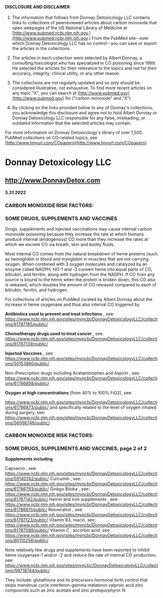 #### DISCLOSURE AND DISCLAIMER 

1) The information that follows from Donnay Detoxicology LLC contains links to collections of peerreviewed articles about carbon monoxide that open webpages of the US National Library of Medicine at [http://www.pubmed.ncbi.nlm.nih.gov.](http://www.pubmed.ncbi.nlm.nih.gov.) From the PubMed site--over which Donnay Detoxicology LLC has no control--you can save or export the articles in the collections. 

2) The articles in each collection were selected by Albert Donnay, a consulting toxicologist who has specialized in CO poisoning since 1999. He selected the articles for their relevance to the topics and not for their accuracy, integrity, clinical utility, or any other reason. 

3) The collections are not regularly updated and so only should be considered illustrative, not exhaustive. To find more recent articles on any topic "X", you can search at [http://www.pubmed.gov](http://www.pubmed.gov) for ("carbon monoxide" and "X") 

4) By clicking on the links provided below to any of Donnay's collections, you acknowledge this disclosure and agree not to hold Albert Donnay or Donnay Detoxicology LLC responsible for any false, misleading, or outdated information that the selected articles may contain. 

For more information on Donnay Detoxicology's library of over 1,500 PubMed collections on CO-related topics, see [http://www.tinyurl.com/COpapers](http://www.tinyurl.com/COpapers) 


# Donnay Detoxicology LLC 

## http://www.DonnayDetox.com 

##### 5.31.2022 

### CARBON MONOXIDE RISK FACTORS: 

### SOME DRUGS, SUPPLEMENTS AND VACCINES 

Drugs, supplements and injected vaccinations may cause internal carbon monoxide poisoning because they increase the rate at which humans produce internal (endogenous) CO more than they increase the rates at which we excrete CO via breath, skin and bodily fluids. 

Most internal CO comes from the natural breakdown of heme proteins (such as hemoglobin in blood and myoglobin in muscles) that are not carrying oxygen. When combined with 3 oxygen molecules and catalyzed by an enzyme called NADPH, HO-1 and -2 convert heme into equal parts of CO, bilirubin, and ferritin, along with hydrogen from the NADPH. If CO from any source is bound to the heme when the protein is broken down, this CO also is released, which doubles the amount of CO released compared to each of bilirubin, ferritin, and hydrogen. 

For collections of articles on PubMed curated by Albert Donnay about the increase in heme oxygenase and thus also internal CO triggered by 

**Antibiotics used to prevent and treat infections** , see: https://www.ncbi.nlm.nih.gov/sites/myncbi/DonnayDetoxicologyLLC/collections/61787185/public/ 

**Chemotherapy drugs used to treat cancer** , see: https://www.ncbi.nlm.nih.gov/sites/myncbi/DonnayDetoxicologyLLC/collections/61787139/public/ 

**Injected Vaccines** , see: https://www.ncbi.nlm.nih.gov/sites/myncbi/DonnayDetoxicologyLLC/collections/50153890/public/ 

 Non-Prescription drugs including Acetaminophen and Aspirin , see: https://www.ncbi.nlm.nih.gov/sites/myncbi/DonnayDetoxicologyLLC/collections/61786858/public/ 

**Oxygen at high concentrations** (from 40% to 100% FiO2), see: 

 https://www.ncbi.nlm.nih.gov/sites/myncbi/DonnayDetoxicologyLLC/collections/61786873/public/ and specifically related to the level of oxygen inhaled during surgery, see: https://www.ncbi.nlm.nih.gov/sites/myncbi/DonnayDetoxicologyLLC/collections/56066746/public/ 


### CARBON MONOXIDE RISK FACTORS: 

### SOME DRUGS, SUPPLEMENTS AND VACCINES, page 2 of 2 

**Supplements including** 

 Capsaicin , see: https://www.ncbi.nlm.nih.gov/sites/myncbi/DonnayDetoxicologyLLC/collections/59140742/public/ Curcumin , see: https://www.ncbi.nlm.nih.gov/sites/myncbi/DonnayDetoxicologyLLC/collections/61786793/public/ Ginkgo Biloba , see: https://www.ncbi.nlm.nih.gov/sites/myncbi/DonnayDetoxicologyLLC/collections/61787142/public/ Hemin and iron supplements , see: https://www.ncbi.nlm.nih.gov/sites/myncbi/DonnayDetoxicologyLLC/collections/61786811/public/ Resveratrol , see: https://www.ncbi.nlm.nih.gov/sites/myncbi/DonnayDetoxicologyLLC/collections/61787123/public/ Vitamin B3, niacin, see: https://www.ncbi.nlm.nih.gov/sites/myncbi/DonnayDetoxicologyLLC/collections/61787088/public/ Vitamin C , ascorbic acid, see: https://www.ncbi.nlm.nih.gov/sites/myncbi/DonnayDetoxicologyLLC/collections/60110256/public/ 

Note relatively few drugs and supplements have been reported to inhibit heme oxygenase-1 and/or -2 and reduce the rate of internal CO production; see: https://www.ncbi.nlm.nih.gov/sites/myncbi//DonnayDetoxicologyLLC/collections/59718744/public/ 

They include: glutathione and its precursors hormonal birth control that stops menstrual cycle interferon-gamma melatonin valproic acid zinc compounds such as zinc acetate and zinc protoporphyrin IX 


